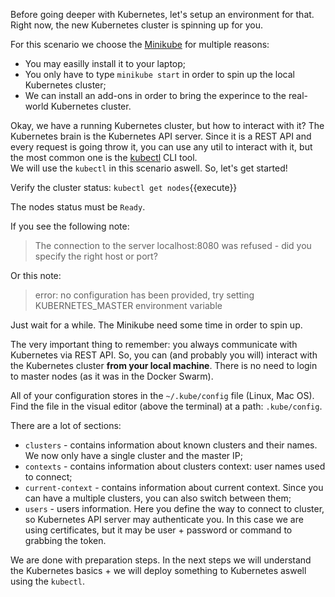Before going deeper with Kubernetes, let's setup an environment for that. Right now, the new Kubernetes cluster is spinning up for you.

For this scenario we choose the [Minikube](https://minikube.sigs.k8s.io/docs) for multiple reasons:
- You may easilly install it to your laptop;
- You only have to type `minikube start` in order to spin up the local Kubernetes cluster;
- We can install an add-ons in order to bring the experince to the real-world Kubernetes cluster.

Okay, we have a running Kubernetes cluster, but how to interact with it? The Kubernetes brain is the Kubernetes API server. Since it is a REST API and every request is going throw it, you can use any util to interact with it, but the most common one is the [kubectl](https://kubernetes.io/docs/reference/kubectl/overview) CLI tool.  
We will use the `kubectl` in this scenario aswell. So, let's get started!

Verify the cluster status: `kubectl get nodes`{{execute}}

The nodes status must be `Ready`.

If you see the following note:  
> The connection to the server localhost:8080 was refused - did you specify the right host or port?

Or this note:  
> error: no configuration has been provided, try setting KUBERNETES_MASTER environment variable

Just wait for a while. The Minikube need some time in order to spin up.

The very important thing to remember: you always communicate with Kubernetes via REST API. So, you can (and probably you will) interact with the Kubernetes cluster **from your local machine**. There is no need to login to master nodes (as it was in the Docker Swarm).

All of your configuration stores in the `~/.kube/config` file (Linux, Mac OS). Find the file in the visual editor (above the terminal) at a path: `.kube/config`.

There are a lot of sections:  
- `clusters` - contains information about known clusters and their names. We now only have a single cluster and the master IP;
- `contexts` - contains information about clusters context: user names used to connect;
- `current-context` - contains information about current context. Since you can have a multiple clusters, you can also switch between them;
- `users` - users information. Here you define the way to connect to cluster, so Kubernetes API server may authenticate you. In this case we are using certificates, but it may be user + password or command to grabbing the token.

We are done with preparation steps. In the next steps we will understand the Kubernetes basics + we will deploy something to Kubernetes aswell using the `kubectl`.